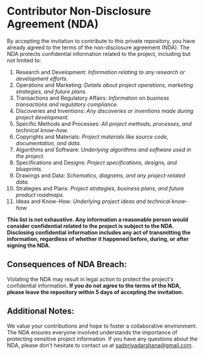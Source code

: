 # Contributor Non-Disclosure Agreement (NDA)

By accepting the invitation to contribute to this private repository, you have already agreed to the terms of the non-disclosure agreement (NDA). The NDA protects confidential information related to the project, including but not limited to:

1. Research and Development: _Information relating to any research or development efforts._
2. Operations and Marketing: _Details about project operations, marketing strategies, and future plans._
3. Transactions and Regulatory Affairs: _Information on business transactions and regulatory compliance._
4. Discoveries and Inventions: _Any discoveries or inventions made during project development._
5. Specific Methods and Processes: _All project methods, processes, and technical know-how._
6. Copyrights and Materials: _Project materials like source code, documentation, and data._
7. Algorithms and Software: _Underlying algorithms and software used in the project._
8. Specifications and Designs: _Project specifications, designs, and blueprints._
9. Drawings and Data: _Schematics, diagrams, and any project-related data._
10. Strategies and Plans: _Project strategies, business plans, and future product roadmaps._
11. Ideas and Know-How: _Underlying project ideas and technical know-how._

**This list is not exhaustive. Any information a reasonable person would consider confidential related to the project is subject to the NDA. Disclosing confidential information includes any act of transmitting the information, regardless of whether it happened before, during, or after signing the NDA.**

## Consequences of NDA Breach:

Violating the NDA may result in legal action to protect the project's confidential information.
**If you do not agree to the terms of the NDA, please leave the repository within 5 days of accepting the invitation.**

## Additional Notes:

We value your contributions and hope to foster a collaborative environment. The NDA ensures everyone involved understands the importance of protecting sensitive project information. If you have any questions about the NDA, please don't hesitate to contact us at [sadpriyadarshana@gmail.com](mailto:sadpriyadarshana@gmail.com).
